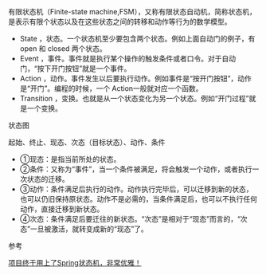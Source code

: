 有限状态机（Finite-state machine,FSM），又称有限状态自动机，简称状态机，是表示有限个状态以及在这些状态之间的转移和动作等行为的数学模型。

- State ，状态。一个状态机至少要包含两个状态。例如上面自动门的例子，有 open 和 closed 两个状态。
- Event ，事件。事件就是执行某个操作的触发条件或者口令。对于自动门，“按下开门按钮”就是一个事件。
- Action ，动作。事件发生以后要执行动作。例如事件是“按开门按钮”，动作是“开门”。编程的时候，一个 Action一般就对应一个函数。
- Transition ，变换。也就是从一个状态变化为另一个状态。例如“开门过程”就是一个变换。



状态图

起始、终止、现态、次态（目标状态）、动作、条件

- ①现态：是指当前所处的状态。
- ②条件：又称为“事件”，当一个条件被满足，将会触发一个动作，或者执行一次状态的迁移。
- ③动作：条件满足后执行的动作。动作执行完毕后，可以迁移到新的状态，也可以仍旧保持原状态。动作不是必需的，当条件满足后，也可以不执行任何动作，直接迁移到新状态。
- ④次态：条件满足后要迁往的新状态。“次态”是相对于“现态”而言的，“次态”一旦被激活，就转变成新的“现态”了。





参考

[项目终于用上了Spring状态机，非常优雅！](https://mp.weixin.qq.com/s/NdLuMjyrJr_cKELD0VhtNA)